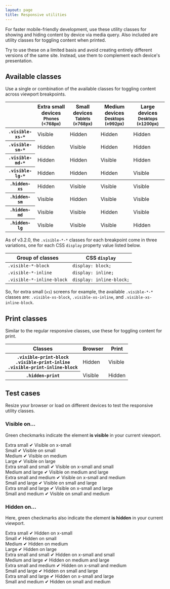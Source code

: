 ```yaml
---
layout: page
title: Responsive utilities
---
```


For faster mobile-friendly development, use these utility classes for showing and hiding content by device via media query. Also included are utility classes for toggling content when printed.

Try to use these on a limited basis and avoid creating entirely different versions of the same site. Instead, use them to complement each device's presentation.

##  Available classes

Use a single or combination of the available classes for toggling content across viewport breakpoints.

<div class="table-responsive">
  <table class="table table-bordered table-striped responsive-utilities">
    <thead>
      <tr>
        <th></th>
        <th>
          Extra small devices
          <small>Phones (&lt;768px)</small>
        </th>
        <th>
          Small devices
          <small>Tablets (&ge;768px)</small>
        </th>
        <th>
          Medium devices
          <small>Desktops (&ge;992px)</small>
        </th>
        <th>
          Large devices
          <small>Desktops (&ge;1200px)</small>
        </th>
      </tr>
    </thead>
    <tbody>
      <tr>
        <th scope="rowspan"><code>.visible-xs-*</code></th>
        <td class="is-visible">Visible</td>
        <td class="is-hidden">Hidden</td>
        <td class="is-hidden">Hidden</td>
        <td class="is-hidden">Hidden</td>
      </tr>
      <tr>
        <th scope="rowspan"><code>.visible-sm-*</code></th>
        <td class="is-hidden">Hidden</td>
        <td class="is-visible">Visible</td>
        <td class="is-hidden">Hidden</td>
        <td class="is-hidden">Hidden</td>
      </tr>
      <tr>
        <th scope="rowspan"><code>.visible-md-*</code></th>
        <td class="is-hidden">Hidden</td>
        <td class="is-hidden">Hidden</td>
        <td class="is-visible">Visible</td>
        <td class="is-hidden">Hidden</td>
      </tr>
      <tr>
        <th scope="rowspan"><code>.visible-lg-*</code></th>
        <td class="is-hidden">Hidden</td>
        <td class="is-hidden">Hidden</td>
        <td class="is-hidden">Hidden</td>
        <td class="is-visible">Visible</td>
      </tr>
    </tbody>
    <tbody>
      <tr>
        <th scope="rowspan"><code>.hidden-xs</code></th>
        <td class="is-hidden">Hidden</td>
        <td class="is-visible">Visible</td>
        <td class="is-visible">Visible</td>
        <td class="is-visible">Visible</td>
      </tr>
      <tr>
        <th scope="rowspan"><code>.hidden-sm</code></th>
        <td class="is-visible">Visible</td>
        <td class="is-hidden">Hidden</td>
        <td class="is-visible">Visible</td>
        <td class="is-visible">Visible</td>
      </tr>
      <tr>
        <th scope="rowspan"><code>.hidden-md</code></th>
        <td class="is-visible">Visible</td>
        <td class="is-visible">Visible</td>
        <td class="is-hidden">Hidden</td>
        <td class="is-visible">Visible</td>
      </tr>
      <tr>
        <th scope="rowspan"><code>.hidden-lg</code></th>
        <td class="is-visible">Visible</td>
        <td class="is-visible">Visible</td>
        <td class="is-visible">Visible</td>
        <td class="is-hidden">Hidden</td>
      </tr>
    </tbody>
  </table>
</div>

As of v3.2.0, the `.visible-*-*` classes for each breakpoint come in three variations, one for each CSS `display` property value listed below.

<div class="table-responsive">
  <table class="table table-bordered table-striped">
    <thead>
      <tr>
        <th>Group of classes</th>
        <th>CSS <code>display</code></th>
      </tr>
    </thead>
    <tbody>
      <tr>
        <td><code>.visible-*-block</code></td>
        <td><code>display: block;</code></td>
      </tr>
      <tr>
        <td><code>.visible-*-inline</code></td>
        <td><code>display: inline;</code></td>
      </tr>
      <tr>
        <td><code>.visible-*-inline-block</code></td>
        <td><code>display: inline-block;</code></td>
      </tr>
    </tbody>
  </table>
</div>
<p>So, for extra small (<code>xs</code>) screens for example, the available <code>.visible-*-*</code> classes are: <code>.visible-xs-block</code>, <code>.visible-xs-inline</code>, and <code>.visible-xs-inline-block</code>.</p>

<h2 id="responsive-utilities-print">Print classes</h2>
<p>Similar to the regular responsive classes, use these for toggling content for print.</p>
<div class="table-responsive">
  <table class="table table-bordered table-striped responsive-utilities">
    <thead>
      <tr>
        <th>Classes</th>
        <th>Browser</th>
        <th>Print</th>
      </tr>
    </thead>
    <tbody>
      <tr>
        <th>
          <code>.visible-print-block</code><br>
          <code>.visible-print-inline</code><br>
          <code>.visible-print-inline-block</code>
        </th>
        <td class="is-hidden">Hidden</td>
        <td class="is-visible">Visible</td>
      </tr>
      <tr>
        <th><code>.hidden-print</code></th>
        <td class="is-visible">Visible</td>
        <td class="is-hidden">Hidden</td>
      </tr>
    </tbody>
  </table>
</div>

## Test cases

Resize your browser or load on different devices to test the responsive utility classes.

### Visible on...

Green checkmarks indicate the element **is visible** in your current viewport.

<div class="row responsive-utilities-test visible-on">
  <div class="col-xs-6 col-sm-3">
    <span class="hidden-xs">Extra small</span>
    <span class="visible-xs-block">&#10004; Visible on x-small</span>
  </div>
  <div class="col-xs-6 col-sm-3">
    <span class="hidden-sm">Small</span>
    <span class="visible-sm-block">&#10004; Visible on small</span>
  </div>
  <div class="clearfix visible-xs-block"></div>
  <div class="col-xs-6 col-sm-3">
    <span class="hidden-md">Medium</span>
    <span class="visible-md-block">&#10004; Visible on medium</span>
  </div>
  <div class="col-xs-6 col-sm-3">
    <span class="hidden-lg">Large</span>
    <span class="visible-lg-block">&#10004; Visible on large</span>
  </div>
</div>
<div class="row responsive-utilities-test visible-on">
  <div class="col-xs-6">
    <span class="hidden-xs hidden-sm">Extra small and small</span>
    <span class="visible-xs-block visible-sm-block">&#10004; Visible on x-small and small</span>
  </div>
  <div class="col-xs-6">
    <span class="hidden-md hidden-lg">Medium and large</span>
    <span class="visible-md-block visible-lg-block">&#10004; Visible on medium and large</span>
  </div>
  <div class="clearfix visible-xs-block"></div>
  <div class="col-xs-6">
    <span class="hidden-xs hidden-md">Extra small and medium</span>
    <span class="visible-xs-block visible-md-block">&#10004; Visible on x-small and medium</span>
  </div>
  <div class="col-xs-6">
    <span class="hidden-sm hidden-lg">Small and large</span>
    <span class="visible-sm-block visible-lg-block">&#10004; Visible on small and large</span>
  </div>
  <div class="clearfix visible-xs-block"></div>
  <div class="col-xs-6">
    <span class="hidden-xs hidden-lg">Extra small and large</span>
    <span class="visible-xs-block visible-lg-block">&#10004; Visible on x-small and large</span>
  </div>
  <div class="col-xs-6">
    <span class="hidden-sm hidden-md">Small and medium</span>
    <span class="visible-sm-block visible-md-block">&#10004; Visible on small and medium</span>
  </div>
</div>

### Hidden on...

Here, green checkmarks also indicate the element **is hidden** in your current viewport.

<div class="row responsive-utilities-test hidden-on">
  <div class="col-xs-6 col-sm-3">
    <span class="hidden-xs">Extra small</span>
    <span class="visible-xs-block">&#10004; Hidden on x-small</span>
  </div>
  <div class="col-xs-6 col-sm-3">
    <span class="hidden-sm">Small</span>
    <span class="visible-sm-block">&#10004; Hidden on small</span>
  </div>
  <div class="clearfix visible-xs-block"></div>
  <div class="col-xs-6 col-sm-3">
    <span class="hidden-md">Medium</span>
    <span class="visible-md-block">&#10004; Hidden on medium</span>
  </div>
  <div class="col-xs-6 col-sm-3">
    <span class="hidden-lg">Large</span>
    <span class="visible-lg-block">&#10004; Hidden on large</span>
  </div>
</div>
<div class="row responsive-utilities-test hidden-on">
  <div class="col-xs-6">
    <span class="hidden-xs hidden-sm">Extra small and small</span>
    <span class="visible-xs-block visible-sm-block">&#10004; Hidden on x-small and small</span>
  </div>
  <div class="col-xs-6">
    <span class="hidden-md hidden-lg">Medium and large</span>
    <span class="visible-md-block visible-lg-block">&#10004; Hidden on medium and large</span>
  </div>
  <div class="clearfix visible-xs-block"></div>
  <div class="col-xs-6">
    <span class="hidden-xs hidden-md">Extra small and medium</span>
    <span class="visible-xs-block visible-md-block">&#10004; Hidden on x-small and medium</span>
  </div>
  <div class="col-xs-6">
    <span class="hidden-sm hidden-lg">Small and large</span>
    <span class="visible-sm-block visible-lg-block">&#10004; Hidden on small and large</span>
  </div>
  <div class="clearfix visible-xs-block"></div>
  <div class="col-xs-6">
    <span class="hidden-xs hidden-lg">Extra small and large</span>
    <span class="visible-xs-block visible-lg-block">&#10004; Hidden on x-small and large</span>
  </div>
  <div class="col-xs-6">
    <span class="hidden-sm hidden-md">Small and medium</span>
    <span class="visible-sm-block visible-md-block">&#10004; Hidden on small and medium</span>
  </div>
</div>
